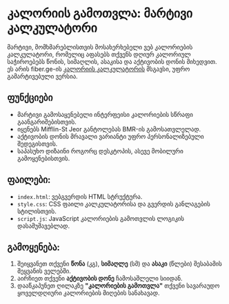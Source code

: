 # კალორიის გამოთვლა: მარტივი კალკულატორი

მარტივი, მომხმარებლისთვის მოსახერხებელი ვებ კალორიების კალკულატორი, რომელიც აფასებს თქვენს დღიურ კალორიულ საჭიროებებს წონის, სიმაღლის, ასაკისა და აქტივობის დონის მიხედვით. ეს არის  fiber.ge-ის [კალორიის კალკულატორის](https://fiber.ge/kaloriebis-kalkulatori/) მსგავსი, უფრო გამარტივებული ვერსია.

## ფუნქციები
- მარტივი გამოსაყენებელი ინტერფეისი კალორიების სწრაფი გაანგარიშებისთვის.
- იყენებს Mifflin-St Jeor განტოლებას BMR-ის გამოსათვლელად.
- აქტივობის დონის მრავალი ვარიანტი უფრო პერსონალიზებული შედეგისთვის.
- საპასუხო დიზაინი როგორც დესკტოპის, ასევე მობილური გამოყენებისთვის.

## ფაილები:
- `index.html`: ვებგვერდის HTML სტრუქტურა.
- `style.css`: CSS ფაილი კალკულატორისა და გვერდის განლაგების სტილისთვის.
- `script.js`: JavaScript კალორიების გამოთვლის ლოგიკის დასამუშავებლად.

## გამოყენება:
1. შეიყვანეთ თქვენი **წონა** (კგ), **სიმაღლე** (სმ) და **ასაკი** (წლები) შესაბამის შეყვანის ველებში.
2. აირჩიეთ თქვენი **აქტივობის დონე** ჩამოსაშლელი სიიდან.
3. დააწკაპუნეთ ღილაკზე **"კალორიების გამოთვლა"** თქვენი სავარაუდო ყოველდღიური კალორიების მიღების სანახავად.
